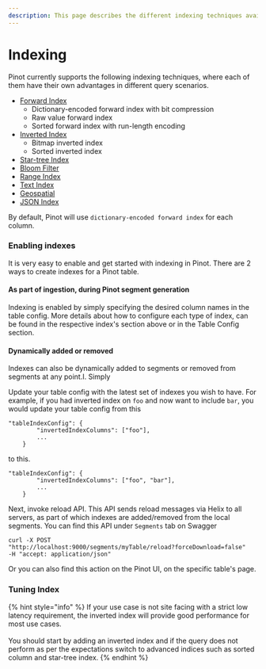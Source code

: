 ```yaml
---
description: This page describes the different indexing techniques available in Pinot
---
```


# Indexing

Pinot currently supports the following indexing techniques, where each of them have their own advantages in different query scenarios.

* [Forward Index](forward-index.md)
  * Dictionary-encoded forward index with bit compression
  * Raw value forward index
  * Sorted forward index with run-length encoding
* [Inverted Index](inverted-index.md)
  * Bitmap inverted index
  * Sorted inverted index
* [Star-tree Index](star-tree-index.md)
* [Bloom Filter](bloom-filter.md)
* [Range Index](range-index.md)
* [Text Index](text-search-support.md)
* [Geospatial](geospatial-support.md)
* [JSON Index](json-index.md)



By default, Pinot will use `dictionary-encoded forward index` for each column.&#x20;

### Enabling indexes

It is very easy to enable and get started with indexing in Pinot. There are 2 ways to create indexes for a Pinot table.&#x20;

#### As part of ingestion, during Pinot segment generation

Indexing is enabled by simply specifying the desired column names in the table config. More details about how to configure each type of index, can be found in the respective index's section above or in the Table Config section.

#### Dynamically added or removed

Indexes can also be dynamically added to segments or removed from segments at any point.I. Simply

Update your table config with the latest set of indexes you wish to have. For example, if you had inverted index on `foo` and now want to include `bar`, you would update your table config from this

```
"tableIndexConfig": {
        "invertedIndexColumns": ["foo"],
        ...
    }
```

to this.

```
"tableIndexConfig": {
        "invertedIndexColumns": ["foo", "bar"],
        ...
    }
```

Next, invoke reload API. This API sends reload messages via Helix to all servers, as part of which indexes are added/removed from the local segments. You can find this API under `Segments` tab on Swagger

```
curl -X POST 
"http://localhost:9000/segments/myTable/reload?forceDownload=false" 
-H "accept: application/json"
```

Or you can also find this action on the Pinot UI, on the specific table's page.



### Tuning Index

{% hint style="info" %}
If your use case is not site facing with a strict low latency requirement, the inverted index will provide good performance for most use cases. \
\
You should start by adding an inverted index and if the query does not perform as per the expectations switch to advanced indices such as sorted column and star-tree index.
{% endhint %}
